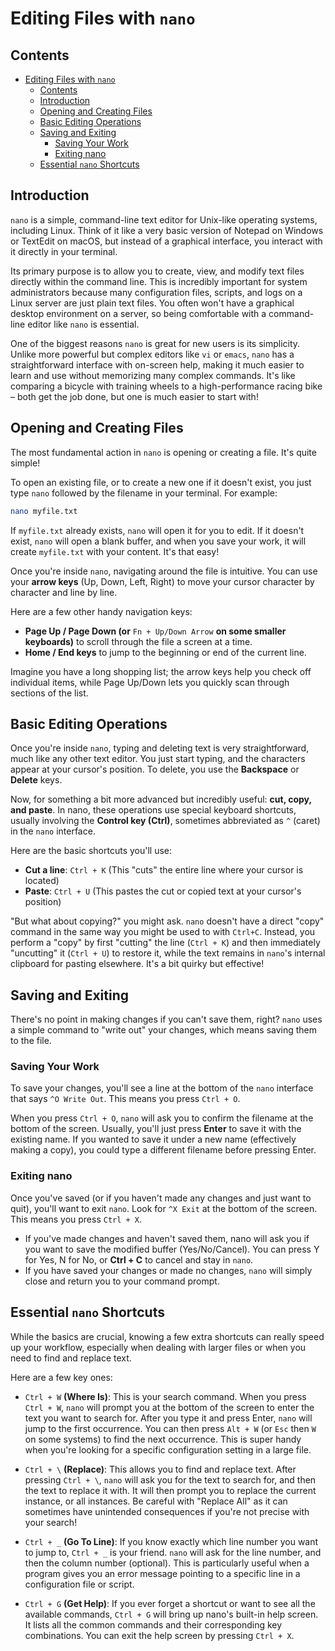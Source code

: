 # Editing Files with `nano`

## Contents

- [Editing Files with `nano`](#editing-files-with-nano)
  - [Contents](#contents)
  - [Introduction](#introduction)
  - [Opening and Creating Files](#opening-and-creating-files)
  - [Basic Editing Operations](#basic-editing-operations)
  - [Saving and Exiting](#saving-and-exiting)
    - [Saving Your Work](#saving-your-work)
    - [Exiting nano](#exiting-nano)
  - [Essential `nano` Shortcuts](#essential-nano-shortcuts)

## Introduction

`nano` is a simple, command-line text editor for Unix-like operating systems, including Linux. Think of it like a very basic version of Notepad on Windows or TextEdit on macOS, but instead of a graphical interface, you interact with it directly in your terminal.

Its primary purpose is to allow you to create, view, and modify text files directly within the command line. This is incredibly important for system administrators because many configuration files, scripts, and logs on a Linux server are just plain text files. You often won't have a graphical desktop environment on a server, so being comfortable with a command-line editor like `nano` is essential.

One of the biggest reasons `nano` is great for new users is its simplicity. Unlike more powerful but complex editors like `vi` or `emacs`, `nano` has a straightforward interface with on-screen help, making it much easier to learn and use without memorizing many complex commands. It's like comparing a bicycle with training wheels to a high-performance racing bike – both get the job done, but one is much easier to start with!

## Opening and Creating Files

The most fundamental action in `nano` is opening or creating a file. It's quite simple!

To open an existing file, or to create a new one if it doesn't exist, you just type `nano` followed by the filename in your terminal. For example:

```Bash
nano myfile.txt
```

If `myfile.txt` already exists, `nano` will open it for you to edit. If it doesn't exist, `nano` will open a blank buffer, and when you save your work, it will create `myfile.txt` with your content. It's that easy!

Once you're inside `nano`, navigating around the file is intuitive. You can use your **arrow keys** (Up, Down, Left, Right) to move your cursor character by character and line by line.

Here are a few other handy navigation keys:

- **Page Up / Page Down (or** `Fn + Up/Down Arrow` **on some smaller keyboards)** to scroll through the file a screen at a time.
- **Home / End keys** to jump to the beginning or end of the current line.

Imagine you have a long shopping list; the arrow keys help you check off individual items, while Page Up/Down lets you quickly scan through sections of the list.

## Basic Editing Operations

Once you're inside `nano`, typing and deleting text is very straightforward, much like any other text editor. You just start typing, and the characters appear at your cursor's position. To delete, you use the **Backspace** or **Delete** keys.

Now, for something a bit more advanced but incredibly useful: **cut, copy, and paste**. In nano, these operations use special keyboard shortcuts, usually involving the **Control key (Ctrl)**, sometimes abbreviated as `^` (caret) in the `nano` interface.

Here are the basic shortcuts you'll use:

- **Cut a line**: `Ctrl + K` (This "cuts" the entire line where your cursor is located)
- **Paste**: `Ctrl + U` (This pastes the cut or copied text at your cursor's position)

"But what about copying?" you might ask. `nano` doesn't have a direct "copy" command in the same way you might be used to with `Ctrl+C`. Instead, you perform a "copy" by first "cutting" the line (`Ctrl + K`) and then immediately "uncutting" it (`Ctrl + U`) to restore it, while the text remains in `nano`'s internal clipboard for pasting elsewhere. It's a bit quirky but effective!

## Saving and Exiting

There's no point in making changes if you can't save them, right? `nano` uses a simple command to "write out" your changes, which means saving them to the file.

### Saving Your Work

To save your changes, you'll see a line at the bottom of the `nano` interface that says `^O Write Out`. This means you press `Ctrl + O`.

When you press `Ctrl + O`, `nano` will ask you to confirm the filename at the bottom of the screen. Usually, you'll just press **Enter** to save it with the existing name. If you wanted to save it under a new name (effectively making a copy), you could type a different filename before pressing Enter.

### Exiting nano

Once you've saved (or if you haven't made any changes and just want to quit), you'll want to exit `nano`. Look for `^X Exit` at the bottom of the screen. This means you press `Ctrl + X`.

- If you've made changes and haven't saved them, nano will ask you if you want to save the modified buffer (Yes/No/Cancel). You can press Y for Yes, N for No, or **Ctrl + C** to cancel and stay in `nano`.
- If you have saved your changes or made no changes, `nano` will simply close and return you to your command prompt.

## Essential `nano` Shortcuts

While the basics are crucial, knowing a few extra shortcuts can really speed up your workflow, especially when dealing with larger files or when you need to find and replace text.

Here are a few key ones:

- `Ctrl + W` **(Where Is)**: This is your search command. When you press `Ctrl + W`, `nano` will prompt you at the bottom of the screen to enter the text you want to search for. After you type it and press Enter, `nano` will jump to the first occurrence. You can then press `Alt + W` (or `Esc` then `W` on some systems) to find the next occurrence. This is super handy when you're looking for a specific configuration setting in a large file.

- `Ctrl + \` **(Replace)**: This allows you to find and replace text. After pressing `Ctrl + \`, `nano` will ask you for the text to search for, and then the text to replace it with. It will then prompt you to replace the current instance, or all instances. Be careful with "Replace All" as it can sometimes have unintended consequences if you're not precise with your search!

- `Ctrl + _` **(Go To Line)**: If you know exactly which line number you want to jump to, `Ctrl + _` is your friend. `nano` will ask for the line number, and then the column number (optional). This is particularly useful when a program gives you an error message pointing to a specific line in a configuration file or script.

- `Ctrl + G` **(Get Help)**: If you ever forget a shortcut or want to see all the available commands, `Ctrl + G` will bring up nano's built-in help screen. It lists all the common commands and their corresponding key combinations. You can exit the help screen by pressing `Ctrl + X`.
